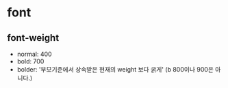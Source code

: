 # font

## font-weight
- normal: 400
- bold: 700
- bolder: '부모기준에서 상속받은 현재의 weight 보다 굵게' (b
800이나 900은 아니다.)
